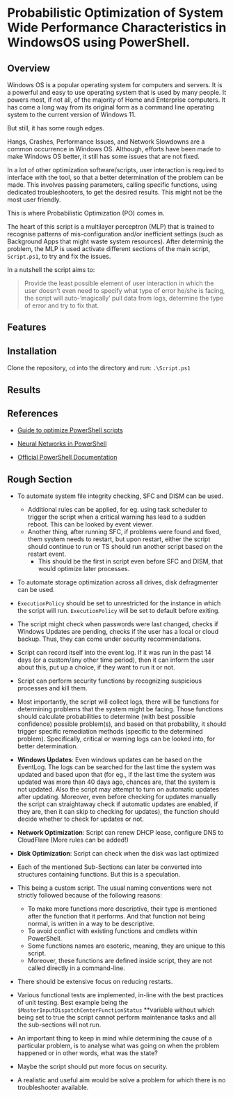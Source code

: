 # Probabilistic Optimization of System Wide Performance Characteristics in WindowsOS using PowerShell.

## Overview

Windows OS is a popular operating system for computers and servers. It is a powerful and easy to use operating system that is used by many people. It powers most, if not all, of the majority of Home and Enterprise computers. It has come a long way from its original form as a command line operating system to the current version of Windows 11.

But still, it has some rough edges.

Hangs, Crashes, Performance Issues, and Network Slowdowns are a common occurrence in Windows OS. Although, efforts have been made to make Windows OS better, it still has some issues that are not fixed.

In a lot of other optimization software/scripts, user interaction is required to interface with the tool, so that a better determination of the problem can be made. This involves passing parameters, calling specific functions, using dedicated troubleshooters, to get the desired results. This might not be the most user friendly.

This is where Probabilistic Optimization (PO) comes in.

The heart of this script is a multilayer perceptron (MLP) that is trained to recognise patterns of mis-configuration and/or inefficient settings (such as Background Apps that might waste system resources). After determinig the problem, the MLP is used activate different sections of the main script, `Script.ps1`, to try and fix the issues.

In a nutshell the script aims to:

> Provide the least possible element of user interaction in which the user doesn’t even need to specify what type of error he/she is facing, the script will auto-’magically’ pull data from logs, determine the type of error and try to fix that.

## Features

## Installation

Clone the repository, `cd` into the directory and run:
` .\Script.ps1 `

## Results

## References


- [Guide to optimize PowerShell scripts](https://www.itprotoday.com/powershell/tips-optimizing-powershell-scripts)

- [Neural Networks in PowerShell](https://github.com/CarolineChiari/PowerShell)

- [Official PowerShell Documentation](https://docs.microsoft.com/en-us/powershell/)

## Rough Section

- To automate system file integrity checking, SFC and DISM can be used.
    - Additional rules can be applied, for eg. using task scheduler to trigger the script when a critical warning has lead to a sudden reboot. This can be looked by event viewer.
    - Another thing, after running SFC, if problems were found and fixed, them system needs to restart, but upon restart, either the script should continue to run or TS should run another     script based on the restart event.
        - This should be the first in script even before SFC and DISM, that would optimize later processes.

- To automate storage optimization across all drives, disk defragmenter can be used.

- `ExecutionPolicy` should be set to unrestricted for the instance in which the script will run. `ExecutionPolicy` will be set to default before exiting.

- The script might check when passwords were last changed, checks if Windows Updates are pending, checks if the user has a local or cloud backup. Thus, they can come under security recommendations.

- Script can record itself into the event log. If it was run in the past 14 days (or a custom/any other time period), then it can inform the user about this, put up a choice, if they want to run it or not.

- Script can perform security functions by recognizing suspicious processes and kill them.

- Most importantly, the script will collect logs, there will be functions for determining problems that the system might be facing. Those functions should calculate probabilities to determine (with best possible confidence) possible problem(s), and based on that probability, it should trigger specific remediation methods (specific to the determined problem). Specifically, critical or warning logs can be looked into, for better determination.

- **Windows Updates**: Even windows updates can be based on the EventLog. The logs can be searched for the last time the system was updated and based upon that (for eg., if the last time the system was updated was more than 40 days ago, chances are, that the system is not updated. Also the script may attempt to turn on automatic updates after updating. Moreover, even before checking for updates manually the script can straightaway check if automatic updates are enabled, if they are, then it can skip to checking for updates), the function should decide whether to check for updates or not.

- **Network Optimization**: Script can renew DHCP lease, configure DNS to CloudFlare (More rules can be added!)

- **Disk Optimization**: Script can check when the disk was last optimized

- Each of the mentioned Sub-Sections can later be converted into structures containing functions. But this is a speculation.

- This being a custom script. The usual naming conventions were not strictly followed because of the following reasons:
    - To make more functions more descriptive, their type is mentioned after the function that it performs. And that function not being normal, is written in a way to be descriptive.
    - To avoid conflict with existing functions and cmdlets within PowerShell.
    - Some functions names are esoteric, meaning, they are unique to this script.
    - Moreover, these functions are defined inside script, they are not called directly in a command-line.

- There should be extensive focus on reducing restarts.

- Various functional tests are implemented, in-line with the best practices of unit testing. Best example being the `$MasterInputDispatchCenterFunctionStatus` **variable without which being set to true the script cannot perform maintenance tasks and all the sub-sections will not run.

- An important thing to keep in mind while determining the cause of a particular problem, is to analyse what was going on when the problem happened or in other words, what was the state?

- Maybe the script should put more focus on security.

- A realistic and useful aim would be solve a problem for which there is no troubleshooter available.

